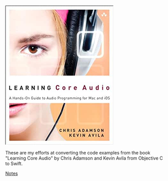 ![Learning Core Audio Book Cover](BookCover.jpg)

These are my efforts at converting the code examples from the book "Learning Core Audio" by Chris Adamson and Kevin Avila from Objective C to Swift.

[Notes][2d863d4b]

  [2d863d4b]: notes.md "Notes"
